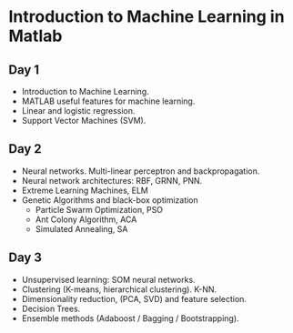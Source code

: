 # Introduction to Machine Learning in Matlab

## Day 1
- Introduction to Machine Learning.
- MATLAB useful features for machine learning.
- Linear and logistic regression.
- Support Vector Machines (SVM).

## Day 2
- Neural networks. Multi-linear perceptron and backpropagation.
- Neural network architectures: RBF, GRNN, PNN. 
- Extreme Learning Machines, ELM
- Genetic Algorithms and black-box optimization
	- Particle Swarm Optimization, PSO
	- Ant Colony Algorithm, ACA
	- Simulated Annealing, SA

## Day 3
- Unsupervised learning: SOM neural networks.
- Clustering (K-means, hierarchical clustering).  K-NN.
- Dimensionality reduction, (PCA, SVD) and feature selection.
- Decision Trees. 
- Ensemble methods (Adaboost / Bagging / Bootstrapping). 
